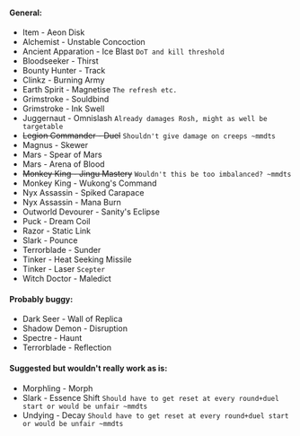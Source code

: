 #### General:
* Item - Aeon Disk
* Alchemist - Unstable Concoction
* Ancient Apparation - Ice Blast `DoT and kill threshold`
* Bloodseeker - Thirst
* Bounty Hunter - Track
* Clinkz - Burning Army
* Earth Spirit - Magnetise `The refresh etc.`
* Grimstroke - Souldbind
* Grimstroke - Ink Swell
* Juggernaut - Omnislash `Already damages Rosh, might as well be targetable`
* ~~Legion Commander - Duel~~ `Shouldn't give damage on creeps ~mmdts`
* Magnus - Skewer
* Mars - Spear of Mars
* Mars - Arena of Blood
* ~~Monkey King - Jingu Mastery~~ `Wouldn't this be too imbalanced? ~mmdts`
* Monkey King - Wukong's Command
* Nyx Assassin - Spiked Carapace
* Nyx Assassin - Mana Burn
* Outworld Devourer - Sanity's Eclipse
* Puck - Dream Coil
* Razor - Static Link
* Slark - Pounce
* Terrorblade - Sunder
* Tinker - Heat Seeking Missile
* Tinker - Laser `Scepter`
* Witch Doctor - Maledict

#### Probably buggy:
* Dark Seer - Wall of Replica
* Shadow Demon - Disruption
* Spectre - Haunt
* Terrorblade - Reflection

#### Suggested but wouldn't really work as is:
* Morphling - Morph
* Slark - Essence Shift `Should have to get reset at every round+duel start or would be unfair ~mmdts`
* Undying - Decay `Should have to get reset at every round+duel start or would be unfair ~mmdts`
